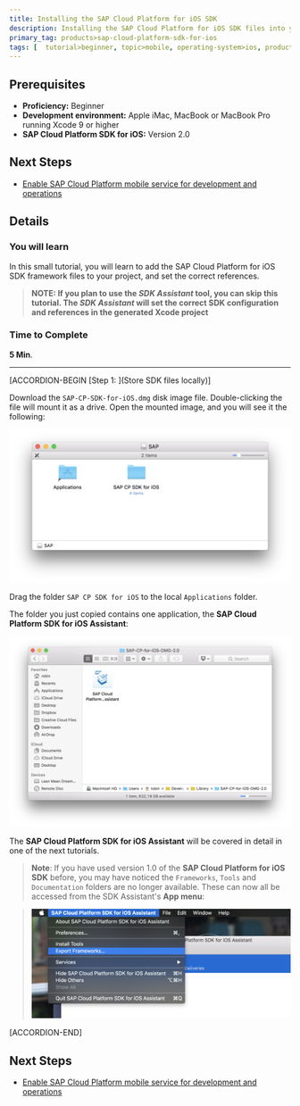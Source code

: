 ```yaml
---
title: Installing the SAP Cloud Platform for iOS SDK
description: Installing the SAP Cloud Platform for iOS SDK files into your project.
primary_tag: products>sap-cloud-platform-sdk-for-ios
tags: [  tutorial>beginner, topic>mobile, operating-system>ios, products>sap-cloud-platform, products>sap-cloud-platform-sdk-for-ios ]
---
```

## Prerequisites  
 - **Proficiency:** Beginner
 - **Development environment:** Apple iMac, MacBook or MacBook Pro running Xcode 9 or higher
 - **SAP Cloud Platform SDK for iOS:** Version 2.0

## Next Steps
 - [Enable SAP Cloud Platform mobile service for development and operations](https://www.sap.com/developer/tutorials/fiori-ios-hcpms-setup.html)

## Details
### You will learn  
In this small tutorial, you will learn to add the SAP Cloud Platform for iOS SDK framework files to your project, and set the correct references.

> **NOTE: If you plan to use the *SDK Assistant* tool, you can skip this tutorial. The *SDK Assistant* will set the correct SDK configuration and references in the generated Xcode project**

### Time to Complete
**5 Min**.

---

[ACCORDION-BEGIN [Step 1: ](Store SDK files locally)]

Download the `SAP-CP-SDK-for-iOS.dmg` disk image file. Double-clicking the file will mount it as a drive. Open the mounted image, and you will see it the following:

![Adding files dialog](fiori-ios-hcpms-install-sdk-07.png)

Drag the folder `SAP CP SDK for iOS` to the local `Applications` folder.

The folder you just copied contains one application, the **SAP Cloud Platform SDK for iOS Assistant**:

![Adding files dialog](fiori-ios-hcpms-install-sdk-01.png)

The **SAP Cloud Platform SDK for iOS Assistant** will be covered in detail in one of the next tutorials.

> **Note**: If you have used version 1.0 of the **SAP Cloud Platform for iOS SDK** before, you may have noticed the `Frameworks`, `Tools` and `Documentation` folders are no longer available. These can now all be accessed from the SDK Assistant's **App menu**:

> ![Adding files dialog](fiori-ios-hcpms-install-sdk-09.png)

[ACCORDION-END]

## Next Steps
 - [Enable SAP Cloud Platform mobile service for development and operations](https://www.sap.com/developer/tutorials/fiori-ios-hcpms-setup.html)

